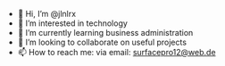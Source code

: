 - 👋 Hi, I’m @jlnlrx
- 👀 I’m interested in technology
- 🌱 I’m currently learning business administration
- 💞️ I’m looking to collaborate on useful projects
- 📫 How to reach me: via email: surfacepro12@web.de

<!---
jlnlrx/jlnlrx is a ✨ special ✨ repository because its `README.md` (this file) appears on your GitHub profile.
You can click the Preview link to take a look at your changes.
--->
